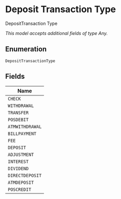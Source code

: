 
# Deposit Transaction Type

DepositTransaction Type

*This model accepts additional fields of type Any.*

## Enumeration

`DepositTransactionType`

## Fields

| Name |
|  --- |
| `CHECK` |
| `WITHDRAWAL` |
| `TRANSFER` |
| `POSDEBIT` |
| `ATMWITHDRAWAL` |
| `BILLPAYMENT` |
| `FEE` |
| `DEPOSIT` |
| `ADJUSTMENT` |
| `INTEREST` |
| `DIVIDEND` |
| `DIRECTDEPOSIT` |
| `ATMDEPOSIT` |
| `POSCREDIT` |

